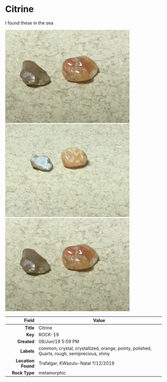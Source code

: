 # Citrine
I found these in the sea




<img height="300px" src="10026.jpg"/>
<img height="300px" src="10027.jpg"/>
<img height="300px" src="10097.jpg"/>

|       Field | Value                   |
|------------:|-------------------------|
|   **Title** | Citrine |
|     **Key** | ROCK-19 |
| **Created** | 06/Jun/19 5:59 PM |
| **Labels** | common, crystal, crystallized, orange, pointy, polished, Quarts, rough, semiprecious, shiny |
| **Location Found** | Trafalgar, KWazulu-Natal ?/12/2019 |
| **Rock Type** | metamorphic |

        